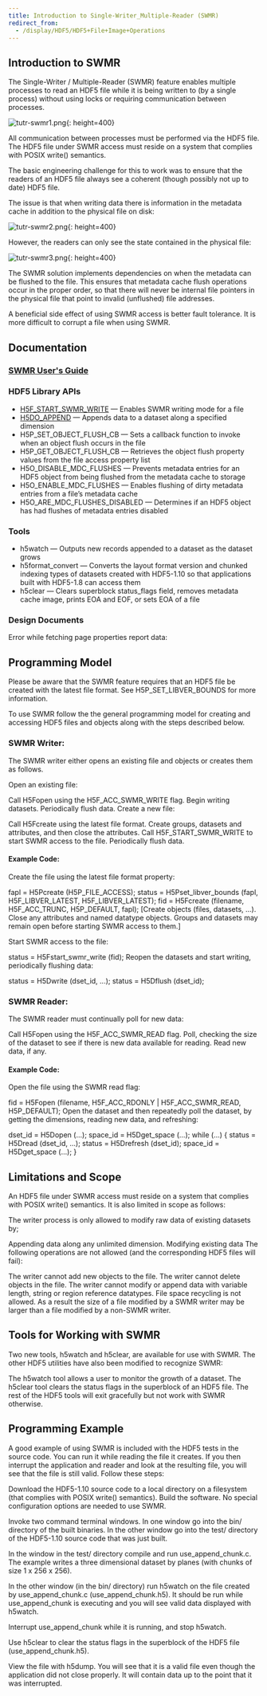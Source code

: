 ```yaml
---
title: Introduction to Single-Writer_Multiple-Reader (SWMR)
redirect_from:
  - /display/HDF5/HDF5+File+Image+Operations
---
```


Introduction to SWMR
--------------------

The Single-Writer / Multiple-Reader (SWMR) feature enables multiple processes to read an HDF5 file while it is being written to (by a single process) without using locks or requiring communication between processes.

![tutr-swmr1.png](../images/tutr-swmr1.png){: height=400}

All communication between processes must be performed via the HDF5 file. The HDF5 file under SWMR access must reside on a system that complies with POSIX write() semantics.

The basic engineering challenge for this to work was to ensure that the readers of an HDF5 file always see a coherent (though possibly not up to date) HDF5 file.

The issue is that when writing data there is information in the metadata cache in addition to the physical file on disk:

![tutr-swmr2.png](../images/tutr-swmr2.png){: height=400}

However, the readers can only see the state contained in the physical file:

![tutr-swmr3.png](../images/tutr-swmr3.png){: height=400}

The SWMR solution implements dependencies on when the metadata can be flushed to the file. This ensures that metadata cache flush operations occur in the proper order, so that there will never be internal file pointers in the physical file that point to invalid (unflushed) file addresses.

A beneficial side effect of using SWMR access is better fault tolerance. It is more difficult to corrupt a file when using SWMR.

Documentation
-------------

### [SWMR User's Guide](https://docs.hdfgroup.org/hdf5/tn/HDF5_SWMR_User_Guide.pdf)

### HDF5 Library APIs

*   [H5F\_START\_SWMR\_WRITE](https://docs.hdfgroup.org/hdf5/develop/group___s_w_m_r.html#ga159be34fbe7e4a959589310ef0196dfe) — Enables SWMR writing mode for a file
*   [H5DO\_APPEND](https://docs.hdfgroup.org/hdf5/develop/group___h5_d_o.html#ga316caac160af15192e0c78228667341e) — Appends data to a dataset along a specified dimension
*   H5P\_SET\_OBJECT\_FLUSH\_CB — Sets a callback function to invoke when an object flush occurs in the file
*   H5P\_GET\_OBJECT\_FLUSH\_CB — Retrieves the object flush property values from the file access property list
*   H5O\_DISABLE\_MDC\_FLUSHES — Prevents metadata entries for an HDF5 object from being flushed from the metadata cache to storage
*   H5O\_ENABLE\_MDC\_FLUSHES — Enables flushing of dirty metadata entries from a file’s metadata cache
*   H5O\_ARE\_MDC\_FLUSHES\_DISABLED — Determines if an HDF5 object has had flushes of metadata entries disabled

### Tools

*   h5watch — Outputs new records appended to a dataset as the dataset grows
*   h5format\_convert — Converts the layout format version and chunked indexing types of datasets created with HDF5-1.10 so that applications built with HDF5-1.8 can access them
*   h5clear — Clears superblock status\_flags field, removes metadata cache image, prints EOA and EOF, or sets EOA of a file

### Design Documents

Error while fetching page properties report data:

Programming Model
-----------------

Please be aware that the SWMR feature requires that an HDF5 file be created with the latest file format. See H5P\_SET\_LIBVER\_BOUNDS for more information.

To use SWMR follow the the general programming model for creating and accessing HDF5 files and objects along with the steps described below.

### SWMR Writer:

The SWMR writer either opens an existing file and objects or creates them as follows.

Open an existing file:

Call H5Fopen using the H5F\_ACC\_SWMR\_WRITE flag. Begin writing datasets. Periodically flush data. Create a new file:

Call H5Fcreate using the latest file format. Create groups, datasets and attributes, and then close the attributes. Call H5F\_START\_SWMR\_WRITE to start SWMR access to the file. Periodically flush data.

#### Example Code:

Create the file using the latest file format property:

fapl = H5Pcreate (H5P\_FILE\_ACCESS); status = H5Pset\_libver\_bounds (fapl, H5F\_LIBVER\_LATEST, H5F\_LIBVER\_LATEST); fid = H5Fcreate (filename, H5F\_ACC\_TRUNC, H5P\_DEFAULT, fapl); \[Create objects (files, datasets, ...). Close any attributes and named datatype objects. Groups and datasets may remain open before starting SWMR access to them.\]

Start SWMR access to the file:

status = H5Fstart\_swmr\_write (fid); Reopen the datasets and start writing, periodically flushing data:

status = H5Dwrite (dset\_id, ...); status = H5Dflush (dset\_id);

### SWMR Reader:

The SWMR reader must continually poll for new data:

Call H5Fopen using the H5F\_ACC\_SWMR\_READ flag. Poll, checking the size of the dataset to see if there is new data available for reading. Read new data, if any.

#### Example Code:

Open the file using the SWMR read flag:

fid = H5Fopen (filename, H5F\_ACC\_RDONLY | H5F\_ACC\_SWMR\_READ, H5P\_DEFAULT); Open the dataset and then repeatedly poll the dataset, by getting the dimensions, reading new data, and refreshing:

dset\_id = H5Dopen (...); space\_id = H5Dget\_space (...); while (...) { status = H5Dread (dset\_id, ...); status = H5Drefresh (dset\_id); space\_id = H5Dget\_space (...); }

Limitations and Scope
---------------------

An HDF5 file under SWMR access must reside on a system that complies with POSIX write() semantics. It is also limited in scope as follows:

The writer process is only allowed to modify raw data of existing datasets by;

Appending data along any unlimited dimension. Modifying existing data The following operations are not allowed (and the corresponding HDF5 files will fail):

The writer cannot add new objects to the file. The writer cannot delete objects in the file. The writer cannot modify or append data with variable length, string or region reference datatypes. File space recycling is not allowed. As a result the size of a file modified by a SWMR writer may be larger than a file modified by a non-SWMR writer.

Tools for Working with SWMR
---------------------------

Two new tools, h5watch and h5clear, are available for use with SWMR. The other HDF5 utilities have also been modified to recognize SWMR:

The h5watch tool allows a user to monitor the growth of a dataset. The h5clear tool clears the status flags in the superblock of an HDF5 file. The rest of the HDF5 tools will exit gracefully but not work with SWMR otherwise.

Programming Example
-------------------

A good example of using SWMR is included with the HDF5 tests in the source code. You can run it while reading the file it creates. If you then interrupt the application and reader and look at the resulting file, you will see that the file is still valid. Follow these steps:

Download the HDF5-1.10 source code to a local directory on a filesystem (that complies with POSIX write() semantics). Build the software. No special configuration options are needed to use SWMR.

Invoke two command terminal windows. In one window go into the bin/ directory of the built binaries. In the other window go into the test/ directory of the HDF5-1.10 source code that was just built.

In the window in the test/ directory compile and run use\_append\_chunk.c. The example writes a three dimensional dataset by planes (with chunks of size 1 x 256 x 256).

In the other window (in the bin/ directory) run h5watch on the file created by use\_append\_chunk.c (use\_append\_chunk.h5). It should be run while use\_append\_chunk is executing and you will see valid data displayed with h5watch.

Interrupt use\_append\_chunk while it is running, and stop h5watch.

Use h5clear to clear the status flags in the superblock of the HDF5 file (use\_append\_chunk.h5).

View the file with h5dump. You will see that it is a valid file even though the application did not close properly. It will contain data up to the point that it was interrupted.
